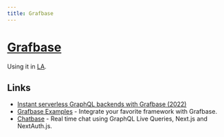 ```yaml
---
title: Grafbase
---
```


# [Grafbase](https://grafbase.com/)

Using it in [LA](https://github.com/learn-anything/learn-anything/).

## Links

- [Instant serverless GraphQL backends with Grafbase (2022)](https://www.youtube.com/watch?v=JMizhu3ut-M)
- [Grafbase Examples](https://github.com/grafbase/examples) - Integrate your favorite framework with Grafbase.
- [Chatbase](https://github.com/notrab/chatbase) - Real time chat using GraphQL Live Queries, Next.js and NextAuth.js.

